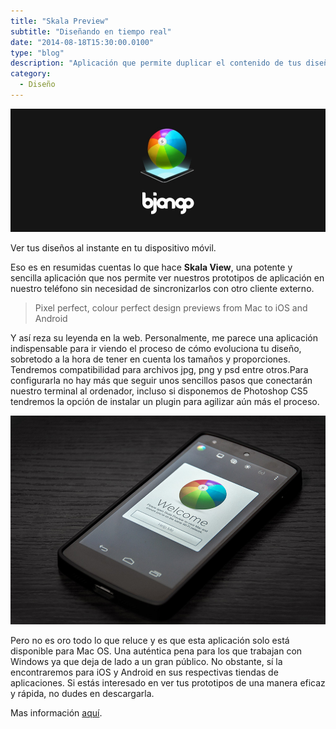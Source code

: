 ```yaml
---
title: "Skala Preview"
subtitle: "Diseñando en tiempo real"
date: "2014-08-18T15:30:00.0100"
type: "blog"
description: "Aplicación que permite duplicar el contenido de tus diseños en tu dispositivo móvil"
category:
  - Diseño
---
```


![Imagen de la aplicación](/../../content/images/posts/skala-preview-1.jpg)

Ver tus diseños al instante en tu dispositivo móvil.

Eso es en resumidas cuentas lo que hace **Skala View**, una potente y sencilla aplicación que nos permite ver nuestros prototipos de aplicación en nuestro teléfono sin necesidad de sincronizarlos con otro cliente externo.

> Pixel perfect, colour perfect design previews from Mac to iOS and Android

Y así reza su leyenda en la web. Personalmente, me parece una aplicación indispensable para ir viendo el proceso de cómo evoluciona tu diseño, sobretodo a la hora de tener en cuenta los tamaños y proporciones. Tendremos compatibilidad para archivos jpg, png y psd entre otros.Para configurarla no hay más que seguir unos sencillos pasos que conectarán nuestro terminal al ordenador, incluso si disponemos de Photoshop CS5 tendremos la opción de instalar un plugin para agilizar aún más el proceso.

![Fotografía de la aplicación funcionando en mi teléfono](/../../content/images/posts/skala-preview-2.jpg)

Pero no es oro todo lo que reluce y es que esta aplicación solo está disponible para Mac OS. Una auténtica pena para los que trabajan con Windows ya que deja de lado a un gran público. No obstante, sí la encontraremos para iOS y Android en sus respectivas tiendas de aplicaciones. Si estás interesado en ver tus prototipos de una manera eficaz y rápida, no dudes en descargarla.

Mas información [aquí](https://bjango.com/mac/skalapreview/).
